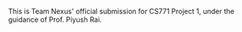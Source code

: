 This is Team Nexus' official submission for CS771 Project 1, under the guidance of Prof. Piyush Rai.
